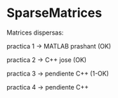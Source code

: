 # SparseMatrices

Matrices dispersas:

practica 1 -> MATLAB prashant (OK)

practica 2 -> C++ jose (OK)

practica 3 -> pendiente C++ (1-OK)

practica 4 -> pendiente C++

